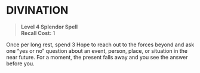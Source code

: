 ﻿# DIVINATION

> **Level 4 Splendor Spell**  
> **Recall Cost:** 1

Once per long rest, spend 3 Hope to reach out to the forces beyond and ask one “yes or no” question about an event, person, place, or situation in the near future. For a moment, the present falls away and you see the answer before you.

